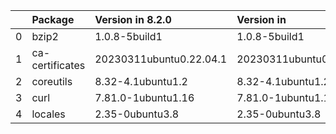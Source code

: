 <!-- markdown-link-check-disable -->

|    | Package         | Version in 8.2.0        | Version in              | Status   |
|---:|:----------------|:------------------------|:------------------------|:---------|
|  0 | bzip2           | 1.0.8-5build1           | 1.0.8-5build1           |          |
|  1 | ca-certificates | 20230311ubuntu0.22.04.1 | 20230311ubuntu0.22.04.1 |          |
|  2 | coreutils       | 8.32-4.1ubuntu1.2       | 8.32-4.1ubuntu1.2       |          |
|  3 | curl            | 7.81.0-1ubuntu1.16      | 7.81.0-1ubuntu1.16      |          |
|  4 | locales         | 2.35-0ubuntu3.8         | 2.35-0ubuntu3.8         |          |